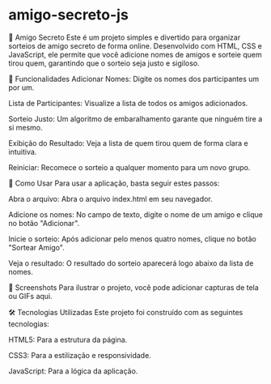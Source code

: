 # amigo-secreto-js
🎅 Amigo Secreto
Este é um projeto simples e divertido para organizar sorteios de amigo secreto de forma online. Desenvolvido com HTML, CSS e JavaScript, ele permite que você adicione nomes de amigos e sorteie quem tirou quem, garantindo que o sorteio seja justo e sigiloso.

🌟 Funcionalidades
Adicionar Nomes: Digite os nomes dos participantes um por um.

Lista de Participantes: Visualize a lista de todos os amigos adicionados.

Sorteio Justo: Um algoritmo de embaralhamento garante que ninguém tire a si mesmo.

Exibição do Resultado: Veja a lista de quem tirou quem de forma clara e intuitiva.

Reiniciar: Recomece o sorteio a qualquer momento para um novo grupo.

🚀 Como Usar
Para usar a aplicação, basta seguir estes passos:

Abra o arquivo: Abra o arquivo index.html em seu navegador.

Adicione os nomes: No campo de texto, digite o nome de um amigo e clique no botão "Adicionar".

Inicie o sorteio: Após adicionar pelo menos quatro nomes, clique no botão "Sortear Amigo".

Veja o resultado: O resultado do sorteio aparecerá logo abaixo da lista de nomes.

📸 Screenshots
Para ilustrar o projeto, você pode adicionar capturas de tela ou GIFs aqui.

🛠️ Tecnologias Utilizadas
Este projeto foi construído com as seguintes tecnologias:

HTML5: Para a estrutura da página.

CSS3: Para a estilização e responsividade.

JavaScript: Para a lógica da aplicação.